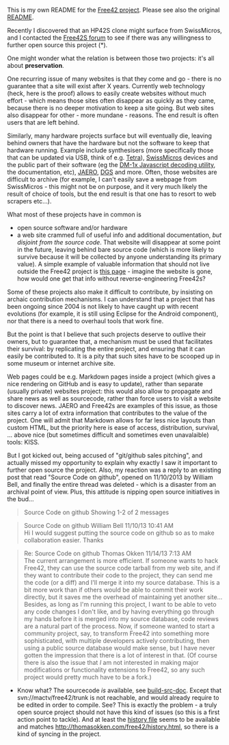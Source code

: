 This is my own README for the [Free42 project](thomasokken.com/free42). Please see also the original [README](README).

Recently I discovered that an HP42S clone might surface from SwissMicros, and I contacted the [Free42S forum](https://groups.google.com/forum/#!forum/free42discuss) to see if there was any willingness to further open source this project (*).

One might wonder what the relation is between those two projects: it's all about **preservation**.

One recurring issue of many websites is that they come and go - there is no guarantee that a site will exist after X years. Currently web technology (heck, here is the proof) allows to easily create websites without much effort - which means those sites often disappear as quickly as they came, because there is no deeper motivation to keep a site going. But web sites also disappear for other - more mundane - reasons. The end result is often users that are left behind.

Similarly, many hardware projects surface but will eventually die, leaving behind owners that have the hardware but not the software to keep that hardware running. Example include synthesisers (more specifically those that can be updated via USB, think of e.g. [Tetra](http://dsiforum.com/viewtopic.php?f=19&t=2154)), [SwissMicros](https://www.swissmicros.com/) devices and the public part of their software (eg the [DM-1x Javascript decoding utility](https://www.swissmicros.com/nut_decoder.html), the documentation, etc), [JAERO](https://github.com/jontio/JAERO/issues/8), [DGS](http://www.dragongoserver.net/) and more. Often, those websites are difficult to archive (for example, I can't easily save a webpage from SwissMicros - this might not be on purpose, and it very much likely the result of choice of tools, but the end result is that one has to resort to web scrapers etc...).

What most of these projects have in common is

- open source software and/or hardware
- a web site crammed full of useful info and additional documentation, *but disjoint from the source code*. That website will disappear at some point in the future, leaving behind bare source code (which is more likely to survive because it will be collected by anyone understanding its primary value). A simple example of valuable information that should not live outside the Free42 project is [this page](http://thomasokken.com/free42/importexport.html) - imagine the website is gone, how would one get that info without reverse-engineering Free42s?

Some of these projects also make it difficult to contribute, by insisting on archaic contribution mechanisms. I can understand that a project that has been ongoing since 2004 is not likely to have caught up with recent evolutions (for example, it is still using Eclipse for the Android component), nor that there is a need to overhaul tools that work fine.

But the point is that I believe that such projects deserve to outlive their owners, but to guarantee that, a mechanism must be used that facilitates their survival: by replicating the entire project, and ensuring that it can easily be contributed to. It is a pity that such sites have to be scooped up in some museum or internet archive site.

Web pages could be e.g. Markdown pages inside a project (which gives a nice rendering on GitHub and is easy to update), rather than separate (usually private) websites project: this would also allow to propagate and share news as well as sourcecode, rather than force users to visit a website to discover news. JAERO and Free42s are examples of this issue, as those sites carry a lot of extra information that contributes to the value of the project. One will admit that Markdown allows for far less nice layouts than custom HTML, but the priority here is ease of access, distribution, survival, ... above nice (but sometimes difficult and sometimes even unavalaible) tools: KISS.

But I got kicked out, being accused of "git/github sales pitching", and actually missed my opportunity to explain why exactly I saw it important to further open source the project. Also, my reaction was a reply to an existing post that read "Source Code on github", opened on 11/10/2013 by William Bell, and finally the entire thread was deleted - which is a disaster from an archival point of view. Plus, this attitude is nipping open source initiatives in the bud...

> Source Code on github
Showing 1-2 of 2 messages

>Source Code on github 	William Bell 	11/10/13 10:41 AM 	
Hi
I would suggest putting the source code on github so as to make collaboration easier.
Thanks

> Re: Source Code on github 	Thomas Okken 	11/14/13 7:13 AM 	
The current arrangement is more efficient. If someone wants to hack Free42, they can use the source code tarball from my web site, and if they want to contribute their code to the project, they can send me the code (or a diff) and I'll merge it into my source database. This is a bit more work than if others would be able to commit their work directly, but it saves me the overhead of maintaining yet another site... Besides, as long as I'm running this project, I want to be able to veto any code changes I don't like, and by having everything go through my hands before it is merged into my source database, code reviews are a natural part of the process.
Now, if someone wanted to start a community project, say, to transform Free42 into something more sophisticated, with multiple developers actively contributing, then using a public source database would make sense, but I have never gotten the impression that there is a lot of interest in that. (Of course there is also the issue that *I* am not interested in making major modifications or functionality extensions to Free42, so any such project would pretty much have to be a fork.)

* Know what? The sourcecode *is* available, see [build-src-doc](build-src-doc). Except that svn://mactv/free42/trunk is not reachable, and would already require to be edited in order to compile. See? This is exactly the problem - a truly open source project should not have this kind of issues (so this is a first action point to tackle). And at least the [history file](HISTORY) seems to be available and matches http://thomasokken.com/free42/history.html, so there is a kind of syncing in the project.